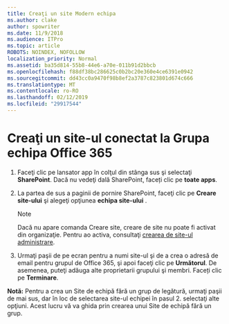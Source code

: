```yaml
---
title: Creaţi un site Modern echipa
ms.author: clake
author: spowriter
ms.date: 11/9/2018
ms.audience: ITPro
ms.topic: article
ROBOTS: NOINDEX, NOFOLLOW
localization_priority: Normal
ms.assetid: ba35d814-55b8-44e6-a70e-011b91d2bbcb
ms.openlocfilehash: f88df38bc286625c0b2bc20e360e4ce6391e0942
ms.sourcegitcommit: dd43cc0a9470f98b8ef2a3787c823801d674c666
ms.translationtype: MT
ms.contentlocale: ro-RO
ms.lasthandoff: 02/12/2019
ms.locfileid: "29917544"
---
```

# <a name="create-an-office-365-group-connected-team-site"></a>Creaţi un site-ul conectat la Grupa echipa Office 365

1. Faceţi clic pe lansator app în colţul din stânga sus şi selectaţi **SharePoint**. Dacă nu vedeţi dală SharePoint, faceți clic pe **toate apps**.
    
2. La partea de sus a paginii de pornire SharePoint, faceţi clic pe **Creare site-ului** şi alegeţi opţiunea **echipa site-ului** . 
    
    > [!NOTE]
    > Dacă nu apare comanda Creare site, creare de site nu poate fi activat din organizaţie. Pentru ao activa, consultaţi [crearea de site-ul administrare](https://go.microsoft.com/fwlink/?linkid=2009644). 
  
3. Urmaţi paşii de pe ecran pentru a numi site-ul şi de a crea o adresă de email pentru grupul de Office 365, şi apoi faceţi clic pe **Următorul**. De asemenea, puteţi adăuga alte proprietarii grupului şi membri. Faceți clic pe **Terminare**.
  
 **Notă:** Pentru a crea un Site de echipă fără un grup de legătură, urmaţi paşii de mai sus, dar în loc de selectarea site-ul echipei în pasul 2. selectaţi alte opţiuni. Acest lucru vă va ghida prin crearea unui Site de echipă fără un grup. 
    


